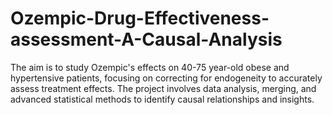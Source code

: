 # Ozempic-Drug-Effectiveness-assessment-A-Causal-Analysis
The aim is to study Ozempic's effects on 40-75 year-old obese and hypertensive patients, focusing on correcting for endogeneity to accurately assess treatment effects. The project involves data analysis, merging, and advanced statistical methods to identify causal relationships and insights.
